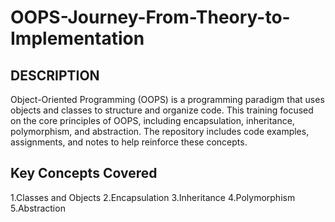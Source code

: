 # OOPS-Journey-From-Theory-to-Implementation

## DESCRIPTION

Object-Oriented Programming (OOPS) is a programming paradigm that uses objects and classes to structure and organize code. This training focused on the core principles of OOPS, including encapsulation, inheritance, polymorphism, and abstraction. The repository includes code examples, assignments, and notes to help reinforce these concepts.

## Key Concepts Covered
1.Classes and Objects
2.Encapsulation
3.Inheritance
4.Polymorphism
5.Abstraction

